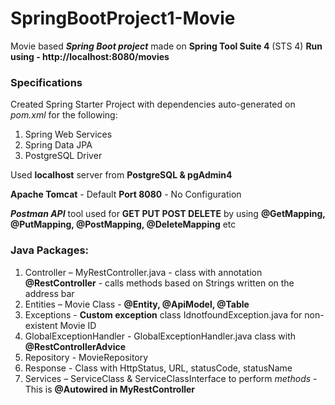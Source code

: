 # SpringBootProject1-Movie
Movie based ***Spring Boot project*** made on **Spring Tool Suite 4** (STS 4)
**Run using - http://localhost:8080/movies**

### Specifications
Created Spring Starter Project with dependencies auto-generated on *pom.xml* for the following:
1) Spring Web Services
2) Spring Data JPA
3) PostgreSQL Driver

Used **localhost** server from **PostgreSQL & pgAdmin4**

**Apache Tomcat** - Default **Port 8080** - No Configuration

***Postman API*** tool used for **GET PUT POST DELETE** by using **@GetMapping, @PutMapping, @PostMapping, @DeleteMapping** etc

### Java Packages: 
1) Controller – MyRestController.java - class with annotation **@RestController** - calls methods based on Strings written on the address bar
2) Entities  – Movie Class - **@Entity, @ApiModel, @Table**
3) Exceptions - **Custom exception** class IdnotfoundException.java for non-existent Movie ID
4) GlobalExceptionHandler - GlobalExceptionHandler.java  class with **@RestControllerAdvice**
5) Repository - MovieRepository
6) Response - Class with HttpStatus, URL, statusCode, statusName
7) Services – ServiceClass & ServiceClassInterface to perform *methods* - This is **@Autowired in MyRestController**
